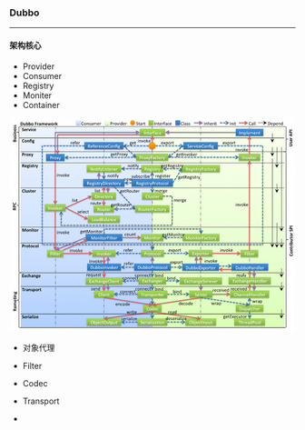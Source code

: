 ### Dubbo

------

#### 架构核心

* Provider
* Consumer
* Registry
* Moniter
* Container

![dubbo-framework](./dubbo-framework.jpg)

* 对象代理
* Filter

* Codec
* Transport
* 